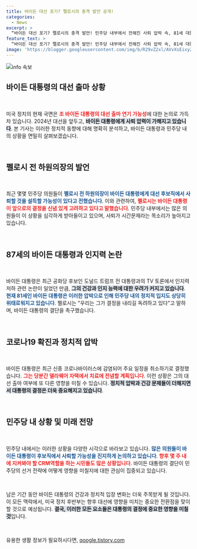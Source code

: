 ```yaml
---
title: 바이든 대선 포기? 펠로시의 충격 발언 공개!
categories:
  - News
excerpt: >
  “바이든 대선 포기? 펠로시의 충격 발언! 민주당 내부에서 전해진 사퇴 압박 속, 81세 대통령의 미래는? 바이든의 결정이 곧 발표될까?”
feature_text: >
  “바이든 대선 포기? 펠로시의 충격 발언! 민주당 내부에서 전해진 사퇴 압박 속, 81세 대통령의 미래는? 바이든의 결정이 곧 발표될까?”
image: 'https://blogger.googleusercontent.com/img/b/R29vZ2xl/AVvXsEixyZcFfHzMRdzZMjFBmAUKJYCLCGyLL1o632UiGVXcaFdKo_bkvkuCioo0uUKlGfBVcT3P84aROyZIXSBEx3Aw5nCQ3pTgDom1WDC4m8eifvWiAmWEEVb4x6G_l8C0QH225ldMjyaFvpxGEBGNO37VmDTDMHGhJPq73UglMfDca1-0aw/s1600/blogspot.png'
---
```


<p><img src="https://blogger.googleusercontent.com/img/b/R29vZ2xl/AVvXsEixyZcFfHzMRdzZMjFBmAUKJYCLCGyLL1o632UiGVXcaFdKo_bkvkuCioo0uUKlGfBVcT3P84aROyZIXSBEx3Aw5nCQ3pTgDom1WDC4m8eifvWiAmWEEVb4x6G_l8C0QH225ldMjyaFvpxGEBGNO37VmDTDMHGhJPq73UglMfDca1-0aw/s1600/blogspot.png" alt="info 속보" /></p>

<h2 data-ke-size="size26">바이든 대통령의 대선 출마 상황</h2>

<p data-ke-size="size16">&nbsp;</p>

<p>미국 정치의 현재 국면은 <b><span style="color: #ee2323;">조 바이든 대통령의 대선 출마 연기 가능성</span></b>에 대한 논의로 가득 차 있습니다. 2024년 대선을 앞두고, <b><span style="background-color: #21538527;">바이든 대통령에게 사퇴 압력이 가해지고 있습니다</span></b>. 본 기사는 이러한 정치적 동향에 대해 명확히 분석하고, 바이든 대통령과 민주당 내의 상황을 면밀히 살펴보겠습니다. </p>

<p data-ke-size="size16">&nbsp;</p>

<h2 data-ke-size="size26">펠로시 전 하원의장의 발언</h2>

<p data-ke-size="size16">&nbsp;</p>

<p>최근 몇몇 민주당 의원들이 <b><span style="color: #1a5490;">펠로시 전 하원의장이 바이든 대통령에게 대선 후보직에서 사퇴할 것을 설득할 가능성이 있다고 전했습니다</span></b>. 이와 관련하여, <b><span style="color: #ee2323;">펠로시는 바이든 대통령이 앞으로의 결정을 신념 있게 고려하고 있다고 말했습니다</span></b>. 민주당 내부에서는 많은 의원들이 이 상황을 심각하게 받아들이고 있으며, 사퇴가 시간문제라는 목소리가 높아지고 있습니다.</p>

<p data-ke-size="size16">&nbsp;</p>

<h2 data-ke-size="size26">87세의 바이든 대통령과 인지력 논란</h2>

<p data-ke-size="size16">&nbsp;</p>

<p>바이든 대통령은 최근 공화당 후보인 도널드 트럼프 전 대통령과의 TV 토론에서 인지력 저하 관련 논란이 일었던 만큼, <b><span style="background-color: #21538527;">그의 건강과 인지 능력에 대한 우려가 커지고 있습니다</span></b>. <b><span style="color: #1a5490;">현재 81세인 바이든 대통령은 이러한 압박으로 인해 민주당 내의 정치적 입지도 상당히 위태로워지고 있습니다</span></b>. 펠로시는 "우리는 그가 결정을 내리길 독려하고 있다"고 말하며, 바이든 대통령의 결단을 촉구했습니다.</p>

<p data-ke-size="size16">&nbsp;</p>

<h2 data-ke-size="size26">코로나19 확진과 정치적 압박</h2>

<p data-ke-size="size16">&nbsp;</p>

<p>바이든 대통령은 최근 신종 코로나바이러스에 감염되어 주요 일정을 취소하기로 결정했습니다. <b><span style="color: #ee2323;">그는 당분간 델라웨어 자택에서 치료에 전념할 계획입니다</span></b>. 이런 상황은 그의 대선 출마 여부에 또 다른 영향을 미칠 수 있습니다. <b><span style="background-color: #21538527;">정치적 압박과 건강 문제들이 더해지면서 대통령의 결정은 더욱 중요해지고 있습니다</span></b>.</p>

<p data-ke-size="size16">&nbsp;</p>

<h2 data-ke-size="size26">민주당 내 상황 및 미래 전망</h2>

<p data-ke-size="size16">&nbsp;</p>

<p>민주당 내에서는 이러한 상황을 다양한 시각으로 바라보고 있습니다. <b><span style="color: #1a5490;">많은 의원들이 바이든 대통령이 후보직에서 사퇴할 가능성을 진지하게 논의하고 있습니다</span></b>. <b><span style="color: #ee2323;">향후 몇 주 내에 지켜봐야 할 CRM역할을 하는 시민들도 많은 상황입니다</span></b>. 바이든 대통령의 결단이 민주당의 선거 전략에 어떻게 영향을 미칠지에 대한 관심이 집중되고 있습니다.</p>

<p data-ke-size="size16">&nbsp;</p>

<p>남은 기간 동안 바이든 대통령의 건강과 정치적 입장 변화는 더욱 주목받게 될 것입니다. 이 모든 맥락에서, 미국 정치 후반부는 향후 대선에 영향을 미치는 중요한 전환점을 맞이할 것으로 예상됩니다. <b><span style="background-color: #21538527;">결국, 이러한 모든 요소들은 대통령의 결정에 중요한 영향을 미칠 것</span></b>입니다. </p>

<p data-ke-size="size16">&nbsp;</p>
유용한 생활 정보가 필요하시다면, <a href="https://qoogle.tistory.com" rel="dofollow">qoogle.tistory.com</a>


